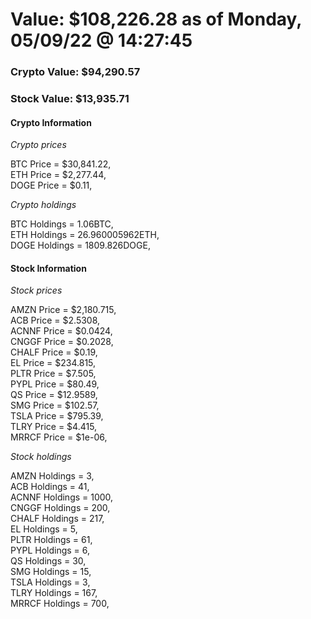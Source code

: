 # Value: $108,226.28 as of Monday, 05/09/22 @ 14:27:45 

### Crypto Value: $94,290.57

### Stock Value: $13,935.71

#### Crypto Information 
*Crypto prices* 

BTC Price = $30,841.22,  
ETH Price = $2,277.44,  
DOGE Price = $0.11,  


*Crypto holdings* 

BTC Holdings = 1.06BTC,  
ETH Holdings = 26.960005962ETH,  
DOGE Holdings = 1809.826DOGE,  


#### Stock Information 

*Stock prices* 

AMZN Price = $2,180.715,  
ACB Price = $2.5308,  
ACNNF Price = $0.0424,  
CNGGF Price = $0.2028,  
CHALF Price = $0.19,  
EL Price = $234.815,  
PLTR Price = $7.505,  
PYPL Price = $80.49,  
QS Price = $12.9589,  
SMG Price = $102.57,  
TSLA Price = $795.39,  
TLRY Price = $4.415,  
MRRCF Price = $1e-06,  


*Stock holdings* 

AMZN Holdings = 3,  
ACB Holdings = 41,  
ACNNF Holdings = 1000,  
CNGGF Holdings = 200,  
CHALF Holdings = 217,  
EL Holdings = 5,  
PLTR Holdings = 61,  
PYPL Holdings = 6,  
QS Holdings = 30,  
SMG Holdings = 15,  
TSLA Holdings = 3,  
TLRY Holdings = 167,  
MRRCF Holdings = 700,  


